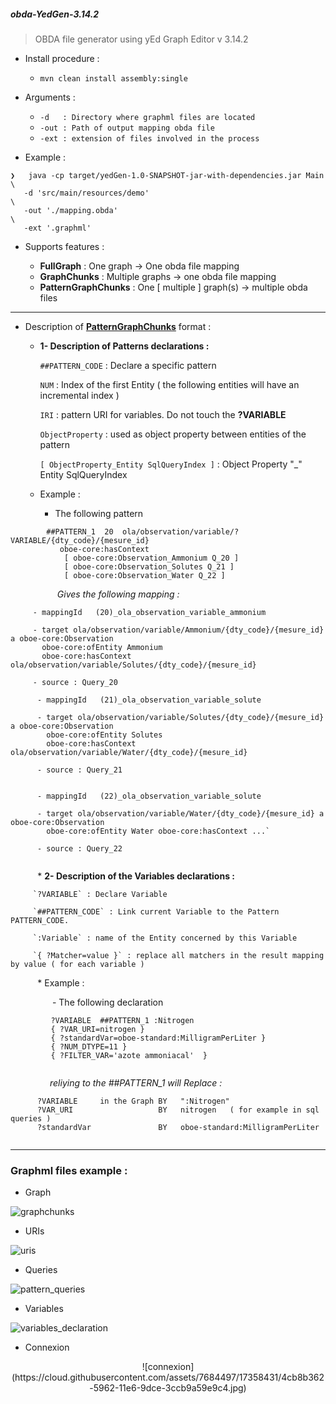 <h5>obda-YedGen-3.14.2</h5>

 > OBDA file generator using yEd Graph Editor v 3.14.2

- Install procedure :

   - ` mvn clean install assembly:single `

- Arguments :
 
   - `-d   : Directory where graphml files are located `
   - `-out : Path of output mapping obda file `
   - `-ext : extension of files involved in the process `


- Example :

```
❯   java -cp target/yedGen-1.0-SNAPSHOT-jar-with-dependencies.jar Main  \
   -d 'src/main/resources/demo'                                         \
   -out './mapping.obda'                                                \
   -ext '.graphml'
```

- Supports features :

   - **FullGraph** : One graph -> One obda file mapping
   - **GraphChunks** : Multiple graphs -> one obda file mapping
   - **PatternGraphChunks** : One [ multiple ] graph(s) -> multiple obda files
 
----------------------------------------------------------------------------------

- Description of [**PatternGraphChunks**]( https://github.com/rac021/yedGen/blob/master/README.md#graphml-files-example-) format :

   *  **1- Description of Patterns declarations :**
   
      `##PATTERN_CODE` : Declare a specific pattern

      `NUM` : Index of the first Entity ( the following entities will have an incremental index )
      
      `IRI` : pattern URI for variables. Do not touch the **?VARIABLE**
      
      `ObjectProperty` : used as object property between entities of the pattern
      
      `[ ObjectProperty_Entity SqlQueryIndex ]` : Object Property "_" Entity SqlQueryIndex

   * Example :

      - The following pattern 
   
```
        ##PATTERN_1  20  ola/observation/variable/?VARIABLE/{dty_code}/{mesure_id} 
           oboe-core:hasContext 
            [ oboe-core:Observation_Ammonium Q_20 ] 
            [ oboe-core:Observation_Solutes Q_21 ] 
            [ oboe-core:Observation_Water Q_22 ]

```  

 &nbsp;&nbsp;&nbsp;&nbsp;&nbsp;&nbsp;&nbsp;&nbsp;
 &nbsp;&nbsp;&nbsp;&nbsp;&nbsp;&nbsp;&nbsp;&nbsp;&nbsp;
 *Gives the following mapping :*
         
 
 ```
      - mappingId	(20)_ola_observation_variable_ammonium 
      
      - target ola/observation/variable/Ammonium/{dty_code}/{mesure_id} a oboe-core:Observation 
        oboe-core:ofEntity Ammonium 
        oboe-core:hasContext ola/observation/variable/Solutes/{dty_code}/{mesure_id}
      
      - source : Query_20
```  

```  
      - mappingId	(21)_ola_observation_variable_solute
      
      - target ola/observation/variable/Solutes/{dty_code}/{mesure_id} a oboe-core:Observation
        oboe-core:ofEntity Solutes 
        oboe-core:hasContext ola/observation/variable/Water/{dty_code}/{mesure_id}
      
      - source : Query_21
   
```

```  
      - mappingId	(22)_ola_observation_variable_solute
      
      - target ola/observation/variable/Water/{dty_code}/{mesure_id} a oboe-core:Observation 
        oboe-core:ofEntity Water oboe-core:hasContext ...`
      
      - source : Query_22
   
```  
   
&nbsp;&nbsp;&nbsp;&nbsp;&nbsp;&nbsp; &nbsp;&nbsp;&nbsp; *  **2- Description of the Variables declarations :**
   
         `?VARIABLE` : Declare Variable
   
         `##PATTERN_CODE` : Link current Variable to the Pattern PATTERN_CODE.
        
         `:Variable` : name of the Entity concerned by this Variable
         
         `{ ?Matcher=value }` : replace all matchers in the result mapping by value ( for each variable )
   

   &nbsp;&nbsp;&nbsp;&nbsp;&nbsp;&nbsp;&nbsp;&nbsp;&nbsp;&nbsp; * Example :

   &nbsp;&nbsp;&nbsp;&nbsp;&nbsp;&nbsp;&nbsp;&nbsp;&nbsp;&nbsp;&nbsp;&nbsp;&nbsp;&nbsp;&nbsp;&nbsp; - The following declaration 

```  
         ?VARIABLE  ##PATTERN_1 :Nitrogen 
         { ?VAR_URI=nitrogen } 
         { ?standardVar=oboe-standard:MilligramPerLiter } 
         { ?NUM_DTYPE=11 } 
         { ?FILTER_VAR='azote ammoniacal'  } 
      
```  


 &nbsp;&nbsp;&nbsp;&nbsp;&nbsp;&nbsp;&nbsp;&nbsp;
 &nbsp;&nbsp;&nbsp;&nbsp;&nbsp;&nbsp; *reliying to the ##PATTERN_1 will Replace :*

   ```  
         ?VARIABLE     in the Graph BY   ":Nitrogen"
         ?VAR_URI                   BY   nitrogen   ( for example in sql queries )
         ?standardVar               BY   oboe-standard:MilligramPerLiter
    
``` 
----------------------------------------------------------------------------------


### Graphml files example :
 
   - Graph 

![graphchunks](https://cloud.githubusercontent.com/assets/7684497/17357917/617c5234-595f-11e6-8b72-5f0ee9615828.jpg)


   - URIs 

![uris](https://cloud.githubusercontent.com/assets/7684497/17358066/27b5ed2a-5960-11e6-887f-3b2cb5641e4f.jpg)


   - Queries 

![pattern_queries](https://cloud.githubusercontent.com/assets/7684497/17855399/d4be1c3c-6878-11e6-969a-f98deb9c0005.png)


   - Variables 

![variables_declaration](https://cloud.githubusercontent.com/assets/7684497/17358262/470792ea-5961-11e6-9a60-fbf46de3d60c.jpg)

   - Connexion 
<p align="center">
![connexion](https://cloud.githubusercontent.com/assets/7684497/17358431/4cb8b362-5962-11e6-9dce-3ccb9a59e9c4.jpg)
</p>
